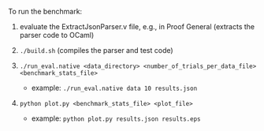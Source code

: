To run the benchmark:

1. evaluate the ExtractJsonParser.v file, e.g., in Proof General (extracts the parser code to OCaml)

2. `./build.sh` (compiles the parser and test code)


3. `./run_eval.native <data_directory> <number_of_trials_per_data_file> <benchmark_stats_file>`

    * example: `./run_eval.native data 10 results.json`


4. `python plot.py <benchmark_stats_file> <plot_file>`

    * example: `python plot.py results.json results.eps`
